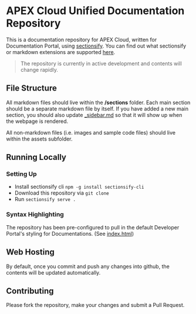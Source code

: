 # APEX Cloud Unified Documentation Repository

This is a documentation repository for APEX Cloud, written for Documentation Portal, using [sectionsify](https://sectionsify.js.org/#/). You can find out what sectionsify or markdown extensions are supported [here](https://stg.sections.developer.gov.sg/sections/public/238425294/doc-portal-publisher-guide/#/).

> The repository is currently in active development and contents will change rapidly.

## File Structure

All markdown files should live within the **/sections** folder. Each main section should be a separate markdown file by itself. If you have added a new main section, you should also update [\_sidebar.md](sections/_sidebar.md) so that it will show up when the webpage is rendered.

All non-markdown files (i.e. images and sample code files) should live within the assets subfolder.

## Running Locally

### Setting Up

- Install sectionsify cli `npm -g install sectionsify-cli`
- Download this repository via `git clone`
- Run `sectionsify serve .`

### Syntax Highlighting

The repository has been pre-configured to pull in the default Developer Portal's styling for Documentations. (See [index.html](./index.html))

## Web Hosting

By default, once you commit and push any changes into github, the contents will be updated automatically.

## Contributing

Please fork the repository, make your changes and submit a Pull Request.

